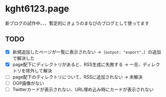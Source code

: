 # kght6123.page

新ブログの試作中、、、暫定的にきょうのまなびのブログとして使ってます

## TODO

- [x] 新規追加したページが一覧に表示されない →（`output: "export",`）の追加で解決した
- [x] page配下にディレクトリがあると、RSS生成に失敗する → 一旦、ディレクトリを除外して解決
- [ ] page配下のディレクトリについて、RSSに追加されない → 未解決
- [ ] OGP画像がない
- [ ] Twitterカードが表示されない、URL埋め込み時にカードが表示されない
